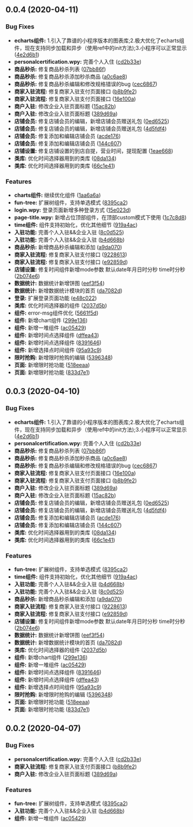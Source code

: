 ## 0.0.4 (2020-04-11)


### Bug Fixes

* **echarts组件:** 1.引入了靠谱的小程序版本的图表库;2.极大优化了echarts组件，现在支持同步加载和异步（使用ref中的init方法);3.小程序可以正常显示 ([4e2d6b1](https://git.wzwtec.com/function/o2o-merchant-miniapp/commits/4e2d6b1e322e45325986e1afbdaeef16269fa227))
* **personalcertification.wpy:** 完善个人入住 ([cd2b33e](https://git.wzwtec.com/function/o2o-merchant-miniapp/commits/cd2b33e0e70469b0e9c68682b650d675405bbd47))
* **商品秒杀:** 修复商品秒杀列表 ([07bb86f](https://git.wzwtec.com/function/o2o-merchant-miniapp/commits/07bb86f6d98ec8a88822b5c62b3c9aacbcc4a963))
* **商品秒杀:** 修复商品秒杀添加秒杀商品 ([a0c6ae8](https://git.wzwtec.com/function/o2o-merchant-miniapp/commits/a0c6ae83d903e1f8074134bc52e9c0d1ae4d0988))
* **商品秒杀:** 修复商品秒杀编辑和修改规格错误的bug ([cec6867](https://git.wzwtec.com/function/o2o-merchant-miniapp/commits/cec68670da80eb5b70e20a81edbbe8eac6a02780))
* **商家入驻流程:** 修复商家入驻支付页面接口 ([b8b9fe2](https://git.wzwtec.com/function/o2o-merchant-miniapp/commits/b8b9fe246cdf97fb6c86b0ed4b88ac54c41a4fac))
* **商家入驻流程:** 修复商家入驻支付页面接口 ([16e100a](https://git.wzwtec.com/function/o2o-merchant-miniapp/commits/16e100a2cd0c5e3037cd78562ed34c5ec709baf8))
* **商户入驻:** 修改企业入驻页面标题 ([15ac82b](https://git.wzwtec.com/function/o2o-merchant-miniapp/commits/15ac82bd20e41e1b1d87891abc58de7b9cc31102))
* **商户入驻:** 修改企业入驻页面标题 ([389d69a](https://git.wzwtec.com/function/o2o-merchant-miniapp/commits/389d69a449f568c8c3c95a2e12021136b5f7e03e))
* **店铺会员:** 修复店铺会员的编辑，新增店铺会员赠送礼包 ([0ed6525](https://git.wzwtec.com/function/o2o-merchant-miniapp/commits/0ed65250798ba50ad2dea3435341bb0b706a6e57))
* **店铺会员:** 修复店铺会员的编辑，新增店铺会员赠送礼包 ([4d5fdf4](https://git.wzwtec.com/function/o2o-merchant-miniapp/commits/4d5fdf4ffc154a38873d1844af4a6f460c3f0eea))
* **店铺会员:** 修复添加和编辑店铺会员 ([acde176](https://git.wzwtec.com/function/o2o-merchant-miniapp/commits/acde176447e3c0fd1860a93fe5000dc33bb4f0e6))
* **店铺会员:** 修复添加和编辑店铺会员 ([144c607](https://git.wzwtec.com/function/o2o-merchant-miniapp/commits/144c6073b3557aa99704a4cf793468be7f11d3dc))
* **店铺设置:** 修复店铺设置的到店自提，营业时间，提现配置 ([1eae668](https://git.wzwtec.com/function/o2o-merchant-miniapp/commits/1eae668a46000e2faa8bdd7f040936662b402697))
* **类库:** 优化时间选择器用到的类库 ([08da134](https://git.wzwtec.com/function/o2o-merchant-miniapp/commits/08da1345dc3a985a64e106a9643d8192850de168))
* **类库:** 优化时间选择器用到的类库 ([66c1e41](https://git.wzwtec.com/function/o2o-merchant-miniapp/commits/66c1e4116ab429aa4eedef321602b202d7664ccd))


### Features

* **charts组件:** 继续优化组件 ([1aa6a6a](https://git.wzwtec.com/function/o2o-merchant-miniapp/commits/1aa6a6a99556e48313902f6f42866badea2ef833))
* **fun-tree:** 扩展树组件，支持单选模式 ([8395ca2](https://git.wzwtec.com/function/o2o-merchant-miniapp/commits/8395ca2dcc0176cb0e175a0dc0402000e13a0e48))
* **login.wpy:** 登录页面新增多种登录方式 ([15e023d](https://git.wzwtec.com/function/o2o-merchant-miniapp/commits/15e023df9cd7b32e938472e15b42948b255e3551))
* **page-title.wpy:** 新增占位顶部组件，在顶部custom模式下使用 ([1c7c8d8](https://git.wzwtec.com/function/o2o-merchant-miniapp/commits/1c7c8d8b618877aad42e22bea66d49966d57b5b6))
* **time组件:** 组件支持初始化，优化其他细节 ([919a4ac](https://git.wzwtec.com/function/o2o-merchant-miniapp/commits/919a4accc7a9318fce210f4b87fc473c3be1411e))
* **入驻功能:** 完善个人入驻&&企业入驻 ([8c0d525](https://git.wzwtec.com/function/o2o-merchant-miniapp/commits/8c0d52560a42c8752d32df7513e75568f74a13f9))
* **入驻功能:** 完善个人入驻&&企业入驻 ([b4d668b](https://git.wzwtec.com/function/o2o-merchant-miniapp/commits/b4d668b03175770d8ef33ad53a0daa04c4e792e8))
* **商品秒杀:** 新增商品秒杀编辑和添加 ([a9da070](https://git.wzwtec.com/function/o2o-merchant-miniapp/commits/a9da070593c89bc7fb54b09074e36cc680142ccc))
* **商家入驻流程:** 修复商家入驻支付接口 ([9228613](https://git.wzwtec.com/function/o2o-merchant-miniapp/commits/922861307470449f9558135cdef03bfa473caba5))
* **商家入驻流程:** 修复商家入驻支付接口 ([e92859d](https://git.wzwtec.com/function/o2o-merchant-miniapp/commits/e92859d4220d73aa4479b82207c780c09076e152))
* **店铺设置:** 修复时间组件新增mode参数 默认date年月日时分秒 time时分秒 ([2b074e6](https://git.wzwtec.com/function/o2o-merchant-miniapp/commits/2b074e64550067ee1118214e78ab05ac6636bd5f))
* **数据统计:** 数据统计新增饼图 ([eef3f54](https://git.wzwtec.com/function/o2o-merchant-miniapp/commits/eef3f5493266ea8efcd4945087d39ed27363bb89))
* **数据统计:** 新增数据统计模块的首页 ([da7082d](https://git.wzwtec.com/function/o2o-merchant-miniapp/commits/da7082d31b5569491e4db0d23bc6521937ef24aa))
* **登录:** 扩展登录页面功能 ([e48c022](https://git.wzwtec.com/function/o2o-merchant-miniapp/commits/e48c0226da7c75717efa58a03b3a38a3d108f44c))
* **类库:** 优化时间选择器的组件 ([2037d5b](https://git.wzwtec.com/function/o2o-merchant-miniapp/commits/2037d5be73f3e6e458d48241e02bada07d128ad4))
* **组件:** error-msg组件优化 ([5661f5d](https://git.wzwtec.com/function/o2o-merchant-miniapp/commits/5661f5db10c3462cd62256c70db6c29a42768f56))
* **组件:** 新增chart组件 ([299e136](https://git.wzwtec.com/function/o2o-merchant-miniapp/commits/299e1361f2c8648bfe5b29caebc8f25c8f3afeda))
* **组件:** 新增一堆组件 ([ac05429](https://git.wzwtec.com/function/o2o-merchant-miniapp/commits/ac05429162fe9f8e183ea80b1b18474cb2cb9dec))
* **组件:** 新增时间点选择组件 ([dffea43](https://git.wzwtec.com/function/o2o-merchant-miniapp/commits/dffea435fed416bc3eb1af7cd8bd91a8eeea8fa5))
* **组件:** 新增时间点选择组件 ([8391646](https://git.wzwtec.com/function/o2o-merchant-miniapp/commits/8391646e7633f37e678b1b2abbb5b18723d89aff))
* **组件:** 新增选择点时间组件 ([95a93c9](https://git.wzwtec.com/function/o2o-merchant-miniapp/commits/95a93c97b0d8b595ba4f63f5e881d7dcb68008d7))
* **限时抢购:** 新增限时抢购的编辑 ([5396348](https://git.wzwtec.com/function/o2o-merchant-miniapp/commits/5396348f6f8847f816595e444e9c08ed388e26ee))
* **页面:** 新增限时抢功能 ([518eeaa](https://git.wzwtec.com/function/o2o-merchant-miniapp/commits/518eeaa41e58dbe9ad22ec40703e8f963dd28339))
* **页面:** 新增限时抢功能 ([833d7e1](https://git.wzwtec.com/function/o2o-merchant-miniapp/commits/833d7e12b77471bf49721d98bf3dbe139050f853))



## 0.0.3 (2020-04-10)


### Bug Fixes

* **echarts组件:** 1.引入了靠谱的小程序版本的图表库;2.极大优化了echarts组件，现在支持同步加载和异步（使用ref中的init方法);3.小程序可以正常显示 ([4e2d6b1](https://git.wzwtec.com/function/o2o-merchant-miniapp/commits/4e2d6b1e322e45325986e1afbdaeef16269fa227))
* **personalcertification.wpy:** 完善个人入住 ([cd2b33e](https://git.wzwtec.com/function/o2o-merchant-miniapp/commits/cd2b33e0e70469b0e9c68682b650d675405bbd47))
* **商品秒杀:** 修复商品秒杀列表 ([07bb86f](https://git.wzwtec.com/function/o2o-merchant-miniapp/commits/07bb86f6d98ec8a88822b5c62b3c9aacbcc4a963))
* **商品秒杀:** 修复商品秒杀添加秒杀商品 ([a0c6ae8](https://git.wzwtec.com/function/o2o-merchant-miniapp/commits/a0c6ae83d903e1f8074134bc52e9c0d1ae4d0988))
* **商品秒杀:** 修复商品秒杀编辑和修改规格错误的bug ([cec6867](https://git.wzwtec.com/function/o2o-merchant-miniapp/commits/cec68670da80eb5b70e20a81edbbe8eac6a02780))
* **商家入驻流程:** 修复商家入驻支付页面接口 ([16e100a](https://git.wzwtec.com/function/o2o-merchant-miniapp/commits/16e100a2cd0c5e3037cd78562ed34c5ec709baf8))
* **商家入驻流程:** 修复商家入驻支付页面接口 ([b8b9fe2](https://git.wzwtec.com/function/o2o-merchant-miniapp/commits/b8b9fe246cdf97fb6c86b0ed4b88ac54c41a4fac))
* **商户入驻:** 修改企业入驻页面标题 ([389d69a](https://git.wzwtec.com/function/o2o-merchant-miniapp/commits/389d69a449f568c8c3c95a2e12021136b5f7e03e))
* **商户入驻:** 修改企业入驻页面标题 ([15ac82b](https://git.wzwtec.com/function/o2o-merchant-miniapp/commits/15ac82bd20e41e1b1d87891abc58de7b9cc31102))
* **店铺会员:** 修复店铺会员的编辑，新增店铺会员赠送礼包 ([0ed6525](https://git.wzwtec.com/function/o2o-merchant-miniapp/commits/0ed65250798ba50ad2dea3435341bb0b706a6e57))
* **店铺会员:** 修复店铺会员的编辑，新增店铺会员赠送礼包 ([4d5fdf4](https://git.wzwtec.com/function/o2o-merchant-miniapp/commits/4d5fdf4ffc154a38873d1844af4a6f460c3f0eea))
* **店铺会员:** 修复添加和编辑店铺会员 ([acde176](https://git.wzwtec.com/function/o2o-merchant-miniapp/commits/acde176447e3c0fd1860a93fe5000dc33bb4f0e6))
* **店铺会员:** 修复添加和编辑店铺会员 ([144c607](https://git.wzwtec.com/function/o2o-merchant-miniapp/commits/144c6073b3557aa99704a4cf793468be7f11d3dc))
* **类库:** 优化时间选择器用到的类库 ([08da134](https://git.wzwtec.com/function/o2o-merchant-miniapp/commits/08da1345dc3a985a64e106a9643d8192850de168))
* **类库:** 优化时间选择器用到的类库 ([66c1e41](https://git.wzwtec.com/function/o2o-merchant-miniapp/commits/66c1e4116ab429aa4eedef321602b202d7664ccd))


### Features

* **fun-tree:** 扩展树组件，支持单选模式 ([8395ca2](https://git.wzwtec.com/function/o2o-merchant-miniapp/commits/8395ca2dcc0176cb0e175a0dc0402000e13a0e48))
* **time组件:** 组件支持初始化，优化其他细节 ([919a4ac](https://git.wzwtec.com/function/o2o-merchant-miniapp/commits/919a4accc7a9318fce210f4b87fc473c3be1411e))
* **入驻功能:** 完善个人入驻&&企业入驻 ([b4d668b](https://git.wzwtec.com/function/o2o-merchant-miniapp/commits/b4d668b03175770d8ef33ad53a0daa04c4e792e8))
* **入驻功能:** 完善个人入驻&&企业入驻 ([8c0d525](https://git.wzwtec.com/function/o2o-merchant-miniapp/commits/8c0d52560a42c8752d32df7513e75568f74a13f9))
* **商品秒杀:** 新增商品秒杀编辑和添加 ([a9da070](https://git.wzwtec.com/function/o2o-merchant-miniapp/commits/a9da070593c89bc7fb54b09074e36cc680142ccc))
* **商家入驻流程:** 修复商家入驻支付接口 ([9228613](https://git.wzwtec.com/function/o2o-merchant-miniapp/commits/922861307470449f9558135cdef03bfa473caba5))
* **商家入驻流程:** 修复商家入驻支付接口 ([e92859d](https://git.wzwtec.com/function/o2o-merchant-miniapp/commits/e92859d4220d73aa4479b82207c780c09076e152))
* **店铺设置:** 修复时间组件新增mode参数 默认date年月日时分秒 time时分秒 ([2b074e6](https://git.wzwtec.com/function/o2o-merchant-miniapp/commits/2b074e64550067ee1118214e78ab05ac6636bd5f))
* **数据统计:** 数据统计新增饼图 ([eef3f54](https://git.wzwtec.com/function/o2o-merchant-miniapp/commits/eef3f5493266ea8efcd4945087d39ed27363bb89))
* **数据统计:** 新增数据统计模块的首页 ([da7082d](https://git.wzwtec.com/function/o2o-merchant-miniapp/commits/da7082d31b5569491e4db0d23bc6521937ef24aa))
* **类库:** 优化时间选择器的组件 ([2037d5b](https://git.wzwtec.com/function/o2o-merchant-miniapp/commits/2037d5be73f3e6e458d48241e02bada07d128ad4))
* **组件:** 新增chart组件 ([299e136](https://git.wzwtec.com/function/o2o-merchant-miniapp/commits/299e1361f2c8648bfe5b29caebc8f25c8f3afeda))
* **组件:** 新增一堆组件 ([ac05429](https://git.wzwtec.com/function/o2o-merchant-miniapp/commits/ac05429162fe9f8e183ea80b1b18474cb2cb9dec))
* **组件:** 新增时间点选择组件 ([8391646](https://git.wzwtec.com/function/o2o-merchant-miniapp/commits/8391646e7633f37e678b1b2abbb5b18723d89aff))
* **组件:** 新增时间点选择组件 ([dffea43](https://git.wzwtec.com/function/o2o-merchant-miniapp/commits/dffea435fed416bc3eb1af7cd8bd91a8eeea8fa5))
* **组件:** 新增选择点时间组件 ([95a93c9](https://git.wzwtec.com/function/o2o-merchant-miniapp/commits/95a93c97b0d8b595ba4f63f5e881d7dcb68008d7))
* **限时抢购:** 新增限时抢购的编辑 ([5396348](https://git.wzwtec.com/function/o2o-merchant-miniapp/commits/5396348f6f8847f816595e444e9c08ed388e26ee))
* **页面:** 新增限时抢功能 ([518eeaa](https://git.wzwtec.com/function/o2o-merchant-miniapp/commits/518eeaa41e58dbe9ad22ec40703e8f963dd28339))
* **页面:** 新增限时抢功能 ([833d7e1](https://git.wzwtec.com/function/o2o-merchant-miniapp/commits/833d7e12b77471bf49721d98bf3dbe139050f853))



## 0.0.2 (2020-04-07)


### Bug Fixes

* **personalcertification.wpy:** 完善个人入住 ([cd2b33e](https://git.wzwtec.com/function/o2o-merchant-miniapp/commits/cd2b33e0e70469b0e9c68682b650d675405bbd47))
* **商家入驻流程:** 修复商家入驻支付页面接口 ([b8b9fe2](https://git.wzwtec.com/function/o2o-merchant-miniapp/commits/b8b9fe246cdf97fb6c86b0ed4b88ac54c41a4fac))
* **商户入驻:** 修改企业入驻页面标题 ([389d69a](https://git.wzwtec.com/function/o2o-merchant-miniapp/commits/389d69a449f568c8c3c95a2e12021136b5f7e03e))


### Features

* **fun-tree:** 扩展树组件，支持单选模式 ([8395ca2](https://git.wzwtec.com/function/o2o-merchant-miniapp/commits/8395ca2dcc0176cb0e175a0dc0402000e13a0e48))
* **入驻功能:** 完善个人入驻&&企业入驻 ([b4d668b](https://git.wzwtec.com/function/o2o-merchant-miniapp/commits/b4d668b03175770d8ef33ad53a0daa04c4e792e8))
* **组件:** 新增一堆组件 ([ac05429](https://git.wzwtec.com/function/o2o-merchant-miniapp/commits/ac05429162fe9f8e183ea80b1b18474cb2cb9dec))



